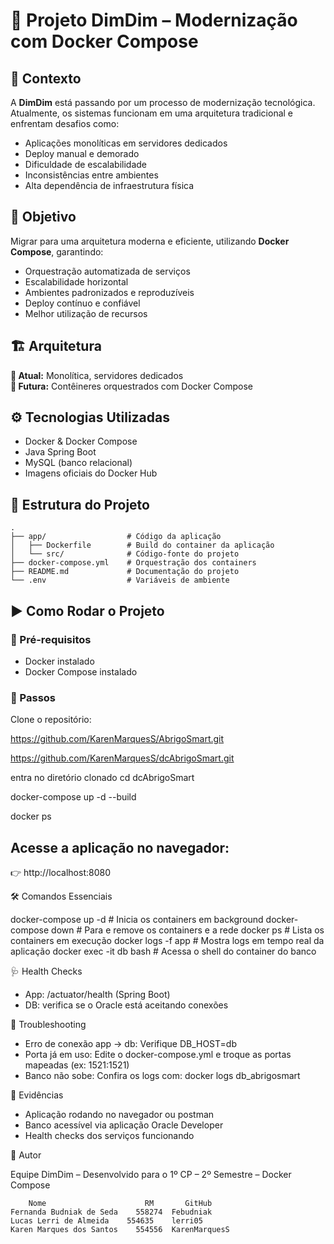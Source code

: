 # 🚀 Projeto DimDim – Modernização com Docker Compose

## 📌 Contexto
A **DimDim** está passando por um processo de modernização tecnológica.  
Atualmente, os sistemas funcionam em uma arquitetura tradicional e enfrentam desafios como:  

- Aplicações monolíticas em servidores dedicados  
- Deploy manual e demorado  
- Dificuldade de escalabilidade  
- Inconsistências entre ambientes  
- Alta dependência de infraestrutura física  

## 🎯 Objetivo
Migrar para uma arquitetura moderna e eficiente, utilizando **Docker Compose**, garantindo:  

- Orquestração automatizada de serviços  
- Escalabilidade horizontal  
- Ambientes padronizados e reproduzíveis  
- Deploy contínuo e confiável  
- Melhor utilização de recursos  

## 🏗️ Arquitetura
**🔹 Atual:** Monolítica, servidores dedicados  
**🔹 Futura:** Contêineres orquestrados com Docker Compose  

## ⚙️ Tecnologias Utilizadas
- Docker & Docker Compose  
- Java Spring Boot  
- MySQL (banco relacional)  
- Imagens oficiais do Docker Hub  

## 📂 Estrutura do Projeto
```plaintext
.
├── app/                  # Código da aplicação
│   ├── Dockerfile        # Build do container da aplicação
│   └── src/              # Código-fonte do projeto
├── docker-compose.yml    # Orquestração dos containers
├── README.md             # Documentação do projeto
└── .env                  # Variáveis de ambiente
```

## ▶️ Como Rodar o Projeto

### 🔹 Pré-requisitos
- Docker instalado  
- Docker Compose instalado  

### 🔹 Passos
Clone o repositório:

  https://github.com/KarenMarquesS/AbrigoSmart.git

  https://github.com/KarenMarquesS/dcAbrigoSmart.git

entra no diretório clonado
  cd dcAbrigoSmart

  docker-compose up -d --build

  docker ps

## Acesse a aplicação no navegador:
👉 http://localhost:8080

🛠️ Comandos Essenciais

  docker-compose up -d         # Inicia os containers em background
  docker-compose down          # Para e remove os containers e a rede
  docker ps                    # Lista os containers em execução
  docker logs -f app           # Mostra logs em tempo real da aplicação
  docker exec -it db bash      # Acessa o shell do container do banco

🩺 Health Checks

  * App: /actuator/health (Spring Boot)
  * DB: verifica se o Oracle está aceitando conexões

🚨 Troubleshooting

  * Erro de conexão app → db: Verifique DB_HOST=db
  * Porta já em uso: Edite o docker-compose.yml e troque as portas mapeadas (ex: 1521:1521)
  * Banco não sobe: Confira os logs com: docker logs db_abrigosmart

🎥 Evidências

  * Aplicação rodando no navegador ou postman
  * Banco acessível via aplicação Oracle Developer
  * Health checks dos serviços funcionando

👤 Autor

  Equipe DimDim – Desenvolvido para o 1º CP – 2º Semestre – Docker Compose

        Nome	                  RM	   GitHub
    Fernanda Budniak de Seda	558274	Febudniak
    Lucas Lerri de Almeida	  554635	lerri05
    Karen Marques dos Santos	554556	KarenMarquesS

